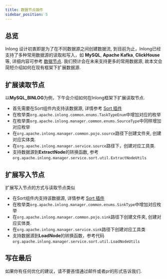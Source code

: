 ```yaml
---
title: 数据节点插件
sidebar_position: 5
---
```


## 总览

Inlong 设计初衷即是为了在不同数据源之间创建数据流, 到目前为止，Inlong已经支持了多种常用数据源的读取和写入，如 **MySQL**, **Apache Kafka**, **ClickHouse** 等,
详细内容可参考 [数据节点](https://inlong.apache.org/zh-CN/docs/next/data_node/extract_node/auto_push).
我们预计会在未来支持更多的常用数据源, 故本文会简短介绍如何在现有框架下扩展数据源.

## 扩展读取节点
 
以**MySQL_BINLOG**为例，下午会介绍如何在Inlong框架下扩展读取节点.

- 首先需要在Sort组件内支持该数据源, 详情参考 [Sort 插件](https://inlong.apache.org/zh-CN/docs/next/design_and_concept/how_to_write_plugin_sort)
- 在枚举类`org.apache.inlong.common.enums.TaskTypeEnum`中增加对应的枚举
- 在枚举类`org.apache.inlong.manager.common.enums.SourceType`中同样增加对应枚举
- 在`org.apache.inlong.manager.common.pojo.source`路径下创建文件夹, 创建对应实体类.
- 在`org.apache.inlong.manager.service.source`路径下，创建对应工具类.
- 支持数据源到**ExtractNode**的转换函数, 参考 `org.apache.inlong.manager.service.sort.util.ExtractNodeUtils`

## 扩展写入节点

扩展写入节点的方式与读取节点类似

- 在Sort组件内支持该数据源, 详情参考 [Sort 插件](https://inlong.apache.org/zh-CN/docs/next/design_and_concept/how_to_write_plugin_sort)
- 在枚举类`org.apache.inlong.manager.common.enums.SinkType`中增加对应枚举
- 在`org.apache.inlong.manager.common.pojo.sink`路径下创建文件夹, 创建对应实体类.
- 在`org.apache.inlong.manager.service.sink`路径下创建对应工具类
- 支持数据源到**LoadNode**的转换函数，参考代码 `org.apache.inlong.manager.service.sort.util.LoadNodeUtils`

## 写在最后

如果你有任何优化的建议，请不要吝惜通过邮件或者pr的形式告诉我们.